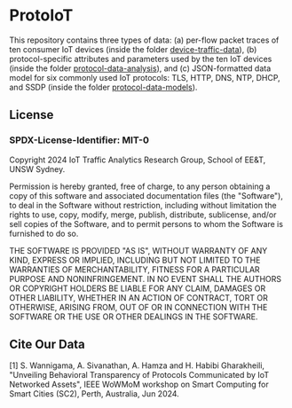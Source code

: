 # ProtoIoT
This repository contains three types of data: (a) per-flow packet traces of ten consumer IoT devices (inside the folder [device-traffic-data](https://github.com/savinduwannigama/ProtoIoT/tree/main/device-traffic-data)), (b) protocol-specific attributes and parameters used by the ten IoT devices (inside the folder [protocol-data-analysis](https://github.com/savinduwannigama/ProtoIoT/tree/main/protocol-data-analysis)), and (c) JSON-formatted data model for six commonly used IoT protocols: TLS, HTTP, DNS, NTP, DHCP, and SSDP (inside the folder [protocol-data-models](https://github.com/savinduwannigama/ProtoIoT/tree/main/protocol-data-models)).  

## License
### SPDX-License-Identifier: MIT-0
Copyright 2024 IoT Traffic Analytics Research Group, School of EE&T, UNSW Sydney.

Permission is hereby granted, free of charge, to any person obtaining a copy of this software and associated documentation files (the "Software"), to deal in the Software without restriction, including without limitation the rights to use, copy, modify, merge, publish, distribute, sublicense, and/or sell copies of the Software, and to permit persons to whom the Software is furnished to do so.

THE SOFTWARE IS PROVIDED "AS IS", WITHOUT WARRANTY OF ANY KIND, EXPRESS OR IMPLIED, INCLUDING BUT NOT LIMITED TO THE WARRANTIES OF MERCHANTABILITY, FITNESS FOR A PARTICULAR PURPOSE AND NONINFRINGEMENT. IN NO EVENT SHALL THE AUTHORS OR COPYRIGHT HOLDERS BE LIABLE FOR ANY CLAIM, DAMAGES OR OTHER LIABILITY, WHETHER IN AN ACTION OF CONTRACT, TORT OR OTHERWISE, ARISING FROM, OUT OF OR IN CONNECTION WITH THE SOFTWARE OR THE USE OR OTHER DEALINGS IN THE SOFTWARE.

## Cite Our Data
<a id="1">[1]</a> 
S. Wannigama, A. Sivanathan, A. Hamza and  H. Habibi Gharakheili, "Unveiling Behavioral Transparency of Protocols Communicated by IoT Networked Assets", IEEE WoWMoM workshop on Smart Computing for Smart Cities (SC2), Perth, Australia, Jun 2024. 

